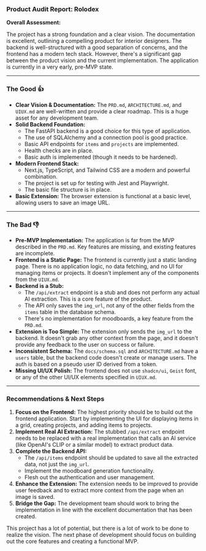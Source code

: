 ### **Product Audit Report: Rolodex**

**Overall Assessment:**

The project has a strong foundation and a clear vision. The documentation is excellent, outlining a compelling product for interior designers. The backend is well-structured with a good separation of concerns, and the frontend has a modern tech stack. However, there's a significant gap between the product vision and the current implementation. The application is currently in a very early, pre-MVP state.

---

### **The Good 👍**

*   **Clear Vision & Documentation:** The `PRD.md`, `ARCHITECTURE.md`, and `UIUX.md` are well-written and provide a clear roadmap. This is a huge asset for any development team.
*   **Solid Backend Foundation:**
    *   The FastAPI backend is a good choice for this type of application.
    *   The use of SQLAlchemy and a connection pool is good practice.
    *   Basic API endpoints for `items` and `projects` are implemented.
    *   Health checks are in place.
    *   Basic auth is implemented (though it needs to be hardened).
*   **Modern Frontend Stack:**
    *   Next.js, TypeScript, and Tailwind CSS are a modern and powerful combination.
    *   The project is set up for testing with Jest and Playwright.
    *   The basic file structure is in place.
*   **Basic Extension:** The browser extension is functional at a basic level, allowing users to save an image URL.

---

### **The Bad 👎**

*   **Pre-MVP Implementation:** The application is far from the MVP described in the `PRD.md`. Key features are missing, and existing features are incomplete.
*   **Frontend is a Static Page:** The frontend is currently just a static landing page. There is no application logic, no data fetching, and no UI for managing items or projects. It doesn't implement any of the components from the `UIUX.md`.
*   **Backend is a Stub:**
    *   The `/api/extract` endpoint is a stub and does not perform any actual AI extraction. This is a core feature of the product.
    *   The API only saves the `img_url`, not any of the other fields from the `items` table in the database schema.
    *   There's no implementation for moodboards, a key feature from the `PRD.md`.
*   **Extension is Too Simple:** The extension only sends the `img_url` to the backend. It doesn't grab any other context from the page, and it doesn't provide any feedback to the user on success or failure.
*   **Inconsistent Schema:** The `docs/schema.sql` and `ARCHITECTURE.md` have a `users` table, but the backend code doesn't create or manage users. The auth is based on a pseudo user ID derived from a token.
*   **Missing UI/UX Polish:** The frontend does not use `shadcn/ui`, `Geist` font, or any of the other UI/UX elements specified in `UIUX.md`.

---

### **Recommendations & Next Steps**

1.  **Focus on the Frontend:** The highest priority should be to build out the frontend application. Start by implementing the UI for displaying items in a grid, creating projects, and adding items to projects.
2.  **Implement Real AI Extraction:** The stubbed `/api/extract` endpoint needs to be replaced with a real implementation that calls an AI service (like OpenAI's CLIP or a similar model) to extract product data.
3.  **Complete the Backend API:**
    *   The `/api/items` endpoint should be updated to save all the extracted data, not just the `img_url`.
    *   Implement the moodboard generation functionality.
    *   Flesh out the authentication and user management.
4.  **Enhance the Extension:** The extension needs to be improved to provide user feedback and to extract more context from the page when an image is saved.
5.  **Bridge the Gap:** The development team should work to bring the implementation in line with the excellent documentation that has been created.

This project has a lot of potential, but there is a lot of work to be done to realize the vision. The next phase of development should focus on building out the core features and creating a functional MVP.
